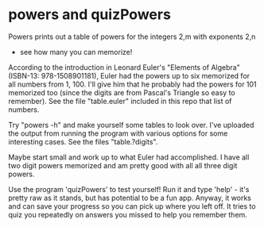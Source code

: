 # powers and quizPowers

Powers prints out a table of powers
for the integers 2,m with exponents 2,n
- see how many you can memorize!

According to the introduction in Leonard Euler's "Elements of Algebra"
(ISBN-13: 978-1508901181), Euler had the powers up to six memorized for all numbers from 1, 100.
I'll give him that he probably had the powers for 101 memorized too
(since the digits are from Pascal's Triangle so easy to remember).
See the file "table.euler" included in this repo that list of numbers.

Try "powers -h" and make yourself some tables to look over. I've uploaded the output
from running the program with various options for some interesting cases.
See the files "table.?digits".

Maybe start small and work up to what Euler had accomplished.
I have all two digit powers memorized and am pretty good with all 
all three digit powers. 

Use the program 'quizPowers' to test yourself! Run it and type 'help' - it's pretty raw
as it stands, but has potential to be a fun app. Anyway, it works and
can save your progress so you can pick up where you left off. It tries to quiz you 
repeatedly on answers you missed to help you remember them.
